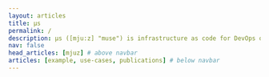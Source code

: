 ```yaml
---
layout: articles
title: µs
permalink: /
description: µs ([mju:z] "muse") is infrastructure as code for DevOps organizations. µs decentralizes coordination, is continuous and reactive, and is broadly compatible.
nav: false
head_articles: [mjuz] # above navbar
articles: [example, use-cases, publications] # below navbar
---
```

